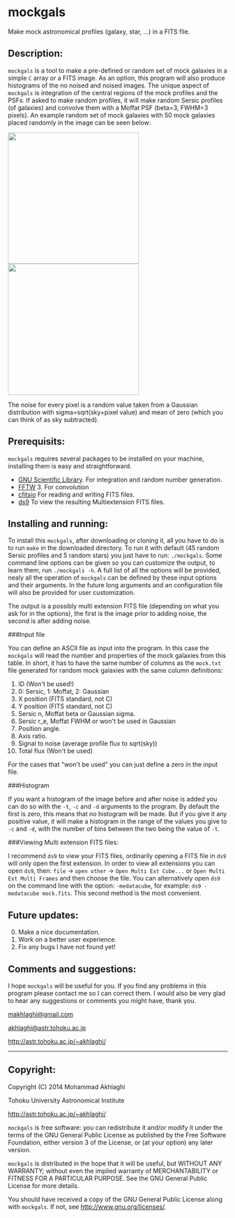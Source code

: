 mockgals
=========

Make mock astronomical profiles (galaxy, star, ...) in a FITS file.

Description:
------------

`mockgals` is a tool to make a pre-defined or random set of mock
galaxies in a simple `C` array or a FITS image.  As an option, this
program will also produce histograms of the no noised and noised
images.  The unique aspect of `mockgals` is integration of the central
regions of the mock profiles and the PSFs.  If asked to make random
profiles, it will make random Sersic profiles (of galaxies) and
convolve them with a Moffat PSF (beta=3, FWHM=3 pixels).  An example
random set of mock galaxies with 50 mock galaxies placed randomly in
the image can be seen below:

<img src="https://raw.github.com/makhlaghi/mockgals/master/jpgs/nonoise.jpg"
    width=300 />
<img src="https://raw.github.com/makhlaghi/mockgals/master/jpgs/withnoise.jpg"
    width=300 />
    
The noise for every pixel is a random value taken from a Gaussian
distribution with sigma=sqrt(sky+pixel value) and mean of zero (which
you can think of as sky subtracted).


Prerequisits:
------------
`mockgals` requires several packages to be installed on your
machine, installing them is easy and straightforward. 

- [GNU Scientific Library](http://www.gnu.org/software/gsl/).
  For integration and random number generation.
- [FFTW](http://www.fftw.org/) 3.
  For convolution
- [cfitsio](http://heasarc.nasa.gov/fitsio/fitsio.html)
  For reading and writing FITS files.
- [ds9](http://ds9.si.edu/site/Home.html)
  To view the resulting Multiextension FITS files.

Installing and running:
------------

To install this `mockgals`, after downloading or cloning it, all you
have to do is to run `make` in the downloaded directory.  To run it
with default (45 random Sersic profiles and 5 random stars) you just
have to run: `./mockgals`. Some command line options can be given so
you can customize the output, to learn them, run `./mockgals -h`.  A
full list of all the options will be provided, nealy all the operation
of `mockgals` can be defined by these input options and their
arguments. In the future long arguments and an configuration file will
also be provided for user customization.

The output is a possibly multi extension FITS file (depending on what
you ask for in the options), the first is the image prior to adding
noise, the second is after adding noise.


###Input file

You can define an ASCII file as input into the program.  In this case
the `mockgals` will read the number and properties of the mock
galaxies from this table. In short, it has to have the same number of
columns as the `mock.txt` file generated for random mock galaxies with
the same column definitions:

1. ID (Won't be used!)
2. 0: Sersic, 1: Moffat, 2: Gaussian
3. X position (FITS standard, not C)
4. Y position (FITS standard, not C)
5. Sersic n, Moffat beta or Gaussian sigma.
6. Sersic r_e, Moffat FWHM or won't be used in Gaussian 
7. Position angle.
8. Axis ratio.
9. Signal to noise (average profile flux to sqrt(sky))
10. Total flux (Won't be used)

For the cases that "won't be used" you can just define a zero in the
input file.

###Histogram

If you want a histogram of the image before and after noise is added
you can do so with the `-t`, `-c` and `-d` arguments to the
program. By default the first is zero, this means that no histogram
will be made. But if you give it any positive value, it will make a
histogram in the range of the values you give to `-c` and `-d`, with
the number of bins between the two being the value of `-t`.

###Viewing Multi extension FITS files:

I recommend `ds9` to view your FITS files, ordinarily opening a FITS
file in `ds9` will only open the first extension.  In order to view
all extensions you can open `ds9`, then: `file` -> `open other` ->
`Open Multi Ext Cube...` or `Open Multi Ext Multi Frames` and then
choose the file.  You can alternatively open `ds9` on the command line
with the option: `-medatacube`, for example: `ds9 -medatacube
mock.fits`.  This second method is the most convenient.

Future updates:
------------
0. Make a nice documentation.
1. Work on a better user experience.
2. Fix any bugs I have not found yet!

Comments and suggestions:
----------------------------------------

I hope `mockgals` will be useful for you. If you find any problems in
this program please contact me so I can correct them. I would also be
very glad to hear any suggestions or comments you might have, thank
you.

makhlaghi@gmail.com 

akhlaghi@astr.tohoku.ac.jp

http://astr.tohoku.ac.jp/~akhlaghi/

----------------------------------------
Copyright:
----------------------------------------
Copyright (C) 2014 Mohammad Akhlaghi

Tohoku University Astronomical Institute

http://astr.tohoku.ac.jp/~akhlaghi/

`mockgals` is free software: you can redistribute it and/or modify
it under the terms of the GNU General Public License as published by
the Free Software Foundation, either version 3 of the License, or
(at your option) any later version.

`mockgals` is distributed in the hope that it will be useful,
but WITHOUT ANY WARRANTY; without even the implied warranty of
MERCHANTABILITY or FITNESS FOR A PARTICULAR PURPOSE.  See the
GNU General Public License for more details.

You should have received a copy of the GNU General Public License
along with `mockgals`.  If not, see <http://www.gnu.org/licenses/>.
